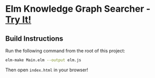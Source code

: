 # Elm Knowledge Graph Searcher - [Try It!](http://justinsacbibit.github.io/elm-knowledge-graph/)

## Build Instructions

Run the following command from the root of this project:

```bash
elm-make Main.elm --output elm.js
```

Then open `index.html` in your browser!
